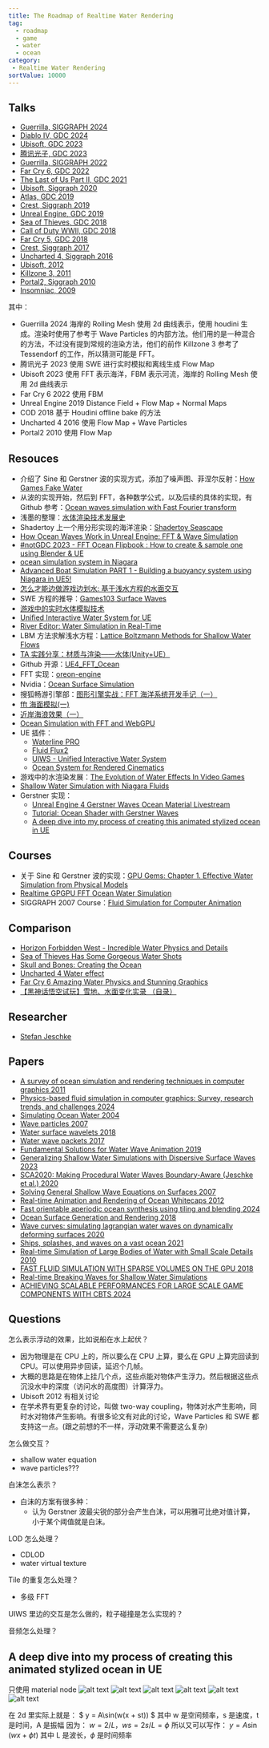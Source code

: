 ```yaml
---
title: The Roadmap of Realtime Water Rendering
tag:
  - roadmap
  - game
  - water
  - ocean
category:
 - Realtime Water Rendering
sortValue: 10000
---
```


## Talks

- [Guerrilla, SIGGRAPH 2024](https://dl.acm.org/doi/abs/10.1145/3641233.3664308)
- [Diablo IV, GDC 2024](https://gdcvault.com/play/1034779/Technical-Artist-Summit-H2O-in)
- [Ubisoft, GDC 2023](https://www.bilibili.com/video/BV1Ux4y1X7Xe)
- [腾讯光子, GDC 2023](https://gdcvault.com/play/1028829/Advanced-Graphics-Summit-Open-World)
- [Guerrilla, SIGGRAPH 2022](https://advances.realtimerendering.com/s2022/SIGGRAPH2022-Advances-Water-Malan.pdf)
- [Far Cry 6, GDC 2022](https://gdcvault.com/play/1027675/Simulating-Tropical-Weather-in-Far)
- [The Last of Us Part II, GDC 2021](https://gdcvault.com/play/1027370/Creative-and-Experimental-VFX-in)
- [Ubisoft, Siggraph 2020](https://www.youtube.com/watch?v=9qIgA2H90o0)
- [Atlas, GDC 2019](https://gdcvault.com/play/1025819/Advanced-Graphics-Techniques-Tutorial-Wakes)
- [Crest, Siggraph 2019](https://advances.realtimerendering.com/s2019/index.htm)
- [Unreal Engine, GDC 2019](https://gdcvault.com/play/1026262/Technical-Artist-Bootcamp-Distance-Fields)
- [Sea of Thieves, GDC 2018](https://www.youtube.com/watch?v=y9BOz2dFZzs)
- [Call of Duty WWII, GDC 2018](https://www.bilibili.com/video/BV1j4411A7zo)
- [Far Cry 5, GDC 2018](https://gdcvault.com/play/1025555/Advanced-Graphics-Techniques-Tutorial-Water)
- [Crest, Siggraph 2017](https://advances.realtimerendering.com/s2017/index.html)
- [Uncharted 4, Siggraph 2016](https://advances.realtimerendering.com/s2016/)
- [Ubisoft, 2012](https://www.fxguide.com/fxfeatured/assassins-creed-iii-the-tech-behind-or-beneath-the-action/)
- [Killzone 3, 2011](https://www.sidefx.com/community/guerrilla-games-killzone-3/)
- [Portal2, Siggraph 2010](https://advances.realtimerendering.com/s2010/index.html)
- [Insomniac, 2009](https://www.gamedevs.org/uploads/insomniac-water.pdf)

其中：

- Guerrilla 2024 海岸的 Rolling Mesh 使用 2d 曲线表示，使用 houdini 生成。渲染时使用了参考于 Wave Particles 的内部方法。他们用的是一种混合的方法，不过没有提到常规的渲染方法，他们的前作 Killzone 3 参考了 Tessendorf 的工作，所以猜测可能是 FFT。
- 腾讯光子 2023 使用 SWE 进行实时模拟和离线生成 Flow Map
- Ubisoft 2023 使用 FFT 表示海洋，FBM 表示河流，海岸的 Rolling Mesh 使用 2d 曲线表示
- Far Cry 6 2022 使用 FBM
- Unreal Engine 2019 Distance Field + Flow Map + Normal Maps
- COD 2018 基于 Houdini offline bake 的方法
- Uncharted 4 2016 使用 Flow Map + Wave Particles
- Portal2 2010 使用 Flow Map

## Resouces

- 介绍了 Sine 和 Gerstner 波的实现方式，添加了噪声图、菲涅尔反射：[How Games Fake Water](https://www.youtube.com/watch?v=PH9q0HNBjT4)
- 从波的实现开始，然后到 FFT，各种数学公式，以及后续的具体的实现，有 Github 参考：[Ocean waves simulation with Fast Fourier transform](https://www.youtube.com/watch?v=kGEqaX4Y4bQ)
- 浅墨的整理：[水体渲染技术发展史](https://github.com/QianMo/Game-Programmer-Study-Notes/tree/master/Content/%E7%9C%9F%E5%AE%9E%E6%84%9F%E6%B0%B4%E4%BD%93%E6%B8%B2%E6%9F%93%E6%8A%80%E6%9C%AF%E6%80%BB%E7%BB%93)
- Shadertoy 上一个用分形实现的海洋渲染：[Shadertoy Seascape](https://www.shadertoy.com/view/Ms2SD1)
- [How Ocean Waves Work in Unreal Engine: FFT & Wave Simulation](https://www.youtube.com/watch?v=OWiyIc2bVwM)
- [#notGDC 2023 - FFT Ocean Flipbook : How to create & sample one using Blender & UE](https://www.youtube.com/watch?v=rV6TJ7YDJY8)
- [ocean simulation system in Niagara](https://dev.epicgames.com/community/learning/tutorials/qM1o/unreal-engine-ocean-simulation)
- [Advanced Boat Simulation PART 1 - Building a buoyancy system using Niagara in UE5!](https://www.youtube.com/watch?v=hbrBCOxeLqw)
- [怎么才能边做游戏边划水: 基于浅水方程的水面交互](https://zhuanlan.zhihu.com/p/649003961)
- SWE 方程的推导：[Games103 Surface Waves](https://www.bilibili.com/video/BV12Q4y1S73g)
- [游戏中的实时水体模拟技术](https://zhuanlan.zhihu.com/p/21573239)
- [Unified Interactive Water System for UE](https://80.lv/articles/unified-interactive-water-system-for-ue/)
- [River Editor: Water Simulation in Real-Time](https://80.lv/articles/river-editor-water-simulation-in-real-time/)
- LBM 方法求解浅水方程：[Lattice Boltzmann Methods for Shallow Water Flows](https://link.springer.com/book/10.1007/978-3-662-08276-8)
- [TA 实践分享：材质与渲染——水体(Unity+UE）](https://zhuanlan.zhihu.com/p/668628968)
- Github 开源：[UE4_FFT_Ocean](https://github.com/tigershan1130/UE4_FFT_Ocean)
- FFT 实现：[oreon-engine](https://github.com/fynnfluegge/oreon-engine/tree/main)
- Nvidia：[Ocean Surface Simulation](https://developer.download.nvidia.com/assets/gamedev/files/sdk/11/OceanCS_Slides.pdf)
- 搜狐畅游引擎部：[图形引擎实战：FFT 海洋系统开发手记（一）](https://blog.csdn.net/qq_41166022/article/details/136563096?spm=1001.2014.3001.5502)
- [fft 海面模拟(一)](https://zhuanlan.zhihu.com/p/64414956)
- [近岸海浪效果（一）](https://zhuanlan.zhihu.com/p/63722738)
- [Ocean Simulation with FFT and WebGPU](https://barthpaleologue.github.io/Blog/posts/ocean-simulation-webgpu/)
- UE 插件：
  - [Waterline PRO](https://www.fab.com/listings/0c1fc983-db84-4df3-b623-03db76d552c6)
  - [Fluid Flux2](https://www.fab.com/zh-cn/listings/196c70cd-1283-4249-bf6b-c3019d1cbe11)
  - [UIWS - Unified Interactive Water System](https://www.fab.com/listings/798b269a-b760-42c5-9c2c-8e11d723d5be)
  - [Ocean System for Rendered Cinematics](https://www.fab.com/listings/a59fd748-1ff5-4614-89b0-1a923a7c503b)
- 游戏中的水渲染发展：[The Evolution of Water Effects In Video Games](https://www.youtube.com/watch?v=JW9UZeTnVhk)
- [Shallow Water Simulation with Niagara Fluids](https://dev.epicgames.com/community/learning/tutorials/Ddwx/unreal-engine-shallow-water-simulation-with-niagara-fluids)
- Gerstner 实现：
  - [Unreal Engine 4 Gerstner Waves Ocean Material Livestream](https://www.youtube.com/watch?v=_y7Z0MbGOMw)
  - [Tutorial: Ocean Shader with Gerstner Waves](https://80.lv/articles/tutorial-ocean-shader-with-gerstner-waves)
  - [A deep dive into my process of creating this animated stylized ocean in UE](https://www.youtube.com/watch?v=UWGwq-_w08c)

## Courses

- 关于 Sine 和 Gerstner 波的实现：[GPU Gems: Chapter 1. Effective Water Simulation from Physical Models](https://developer.nvidia.com/gpugems/gpugems/part-i-natural-effects/chapter-1-effective-water-simulation-physical-models)
- [Realtime GPGPU FFT Ocean Water Simulation](https://d-nb.info/1143691342/34)
- SIGGRAPH 2007 Course：[Fluid Simulation for Computer Animation](https://www.cs.ubc.ca/~rbridson/fluidsimulation/)

## Comparison

- [Horizon Forbidden West - Incredible Water Physics and Details](https://www.youtube.com/watch?v=M3Lbyn-c7Hw)
- [Sea of Thieves Has Some Gorgeous Water Shots](https://www.youtube.com/watch?v=aGogFt4bhTM)
- [Skull and Bones: Creating the Ocean](https://www.youtube.com/watch?v=JiZ4hFgE5tE)
- [Uncharted 4 Water effect](https://www.youtube.com/watch?v=FFaXXzcr8Mc)
- [Far Cry 6 Amazing Water Physics and Stunning Graphics](https://www.youtube.com/watch?v=9d9V9jjTh3w)
- [【黑神话悟空试玩】雪地、水面变化实录 （自录）](https://www.bilibili.com/video/BV1km4y1H77a)

## Researcher

- [Stefan Jeschke](https://scholar.google.com/citations?hl=zh-CN&user=e_7oynAAAAAJ&view_op=list_works&sortby=pubdate)

## Papers

- [A survey of ocean simulation and rendering techniques in computer graphics 2011](https://arxiv.org/pdf/1109.6494)
- [Physics-based fluid simulation in computer graphics: Survey, research trends, and challenges 2024](https://link.springer.com/article/10.1007/s41095-023-0368-y)
- [Simulating Ocean Water 2004](https://people.computing.clemson.edu/~jtessen/reports/papers_files/coursenotes2004.pdf)
- [Wave particles 2007](http://www.cemyuksel.com/research/waveparticles/)
- [Water surface wavelets 2018](https://dl.acm.org/doi/abs/10.1145/3197517.3201336)
- [Water wave packets 2017](https://dl.acm.org/doi/abs/10.1145/3072959.3073678)
- [Fundamental Solutions for Water Wave Animation 2019](https://www.youtube.com/watch?v=2ZhRNoIbf0g)
- [Generalizing Shallow Water Simulations with Dispersive Surface Waves 2023](https://www.youtube.com/watch?v=KwLbYh-oVlo)
- [SCA2020: Making Procedural Water Waves Boundary-Aware (Jeschke et al.) 2020](https://www.youtube.com/watch?v=U3lFWQVk_zc)
- [Solving General Shallow Wave Equations on Surfaces 2007](https://faculty.cc.gatech.edu/~turk/paper_pages/2007_shallow_waves/index.html)
- [Real-time Animation and Rendering of Ocean Whitecaps 2012](https://inria.hal.science/hal-00967078/file/Whitecaps-presentation.pdf)
- [Fast orientable aperiodic ocean synthesis using tiling and blending 2024](https://dl.acm.org/doi/10.1145/3675388)
- [Ocean Surface Generation and Rendering 2018](https://publik.tuwien.ac.at/files/publik_272334.pdf)
- [Wave curves: simulating lagrangian water waves on dynamically deforming surfaces 2020](https://dl.acm.org/doi/abs/10.1145/3386569.3392466)
- [Ships, splashes, and waves on a vast ocean 2021](https://dl.acm.org/doi/abs/10.1145/3478513.3480495)
- [Real-time Simulation of Large Bodies of Water with Small Scale Details 2010](https://matthias-research.github.io/pages/publications/hfFluid.pdf)
- [FAST FLUID SIMULATION WITH SPARSE VOLUMES ON THE GPU 2018](https://ramakarl.com/flip-sim/)
- [Real-time Breaking Waves for Shallow Water Simulations](https://matthias-research.github.io/pages/publications/breakingWaves.pdf)
- [ACHIEVING SCALABLE PERFORMANCES FOR LARGE SCALE GAME COMPONENTS WITH CBTS 2024](https://advances.realtimerendering.com/s2024/content/Intel/large_scale_cbt_slides_siggraph_advances_2024.pdf)

## Questions

怎么表示浮动的效果，比如说船在水上起伏？

- 因为物理是在 CPU 上的，所以要么在 CPU 上算，要么在 GPU 上算完回读到 CPU。可以使用异步回读，延迟个几帧。
- 大概的思路是在物体上挂几个点，这些点能对物体产生浮力。然后根据这些点沉没水中的深度（访问水的高度图）计算浮力。
- Ubisoft 2012 有相关讨论
- 在学术界有更复杂的讨论，叫做 two-way coupling，物体对水产生影响，同时水对物体产生影响。有很多论文有对此的讨论，Wave Particles 和 SWE 都支持这一点。(跟之前想的不一样，浮动效果不需要这么复杂)

怎么做交互？

- shallow water equation
- wave particles???

白沫怎么表示？

- 白沫的方案有很多种：
  - 认为 Gerstner 波最尖锐的部分会产生白沫，可以用雅可比绝对值计算，小于某个阈值就是白沫。

LOD 怎么处理？

- CDLOD
- water virtual texture

Tile 的重复怎么处理？

- 多级 FFT

UIWS 里边的交互是怎么做的，粒子碰撞是怎么实现的？

音频怎么处理？

## A deep dive into my process of creating this animated stylized ocean in UE

只使用 material node
![alt text](image.png)
![alt text](image-1.png)
![alt text](image-2.png)
![alt text](image-3.png)
![alt text](image-4.png)
![alt text](image-5.png)

在 2d 里实际上就是：
$ y = A\sin(w(x + st)) $
其中 w 是空间频率，s 是速度，t 是时间，A 是振幅
因为：
$w = 2/ L$，$ws = 2s/L = \phi$
所以又可以写作：
$y = A\sin(wx+\phi t)$
其中 L 是波长，$\phi$ 是时间频率
